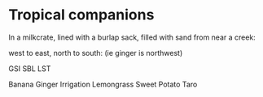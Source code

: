# Tropical companions

In a milkcrate, lined with a burlap sack, filled with sand from near a creek:

west to east, north to south: (ie ginger is northwest)

GSI
SBL
LST

Banana
Ginger
Irrigation
Lemongrass
Sweet Potato
Taro
